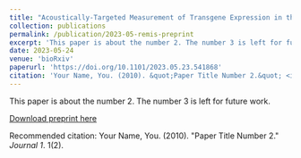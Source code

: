 ```yaml
---
title: "Acoustically-Targeted Measurement of Transgene Expression in the Brain"
collection: publications
permalink: /publication/2023-05-remis-preprint
excerpt: 'This paper is about the number 2. The number 3 is left for future work.'
date: 2023-05-24
venue: 'bioRxiv'
paperurl: 'https://doi.org/10.1101/2023.05.23.541868'
citation: 'Your Name, You. (2010). &quot;Paper Title Number 2.&quot; <i>Journal 1</i>. 1(2).'
---
```

This paper is about the number 2. The number 3 is left for future work.

[Download preprint here](https://doi.org/10.1101/2023.05.23.541868)

Recommended citation: Your Name, You. (2010). "Paper Title Number 2." <i>Journal 1</i>. 1(2).